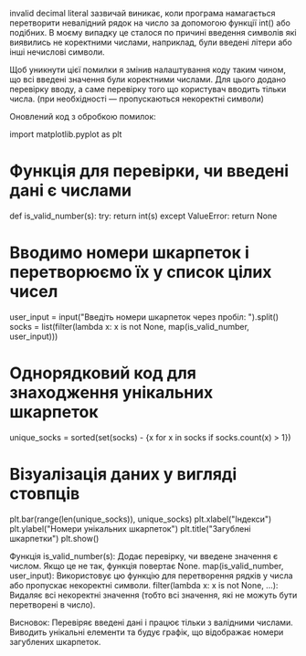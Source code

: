 invalid decimal literal зазвичай виникає, коли програма намагається перетворити невалідний рядок на число за допомогою функції int() або подібних. В моєму випадку це сталося по причині введення символів які виявились не коректними числами, наприклад, були введені літери або інші нечислові символи.

Щоб уникнути цієї помилки я змінив налаштування коду таким чином, що всі введені значення були коректними числами.  Для цього додано перевірку вводу, а саме перевірку того що користувач вводить тільки числа. (при необхідності — пропускаються некоректні символи)

Оновлений код з обробкою помилок:

import matplotlib.pyplot as plt

# Функція для перевірки, чи введені дані є числами
def is_valid_number(s):
    try:
        return int(s)
    except ValueError:
        return None

# Вводимо номери шкарпеток і перетворюємо їх у список цілих чисел
user_input = input("Введіть номери шкарпеток через пробіл: ").split()
socks = list(filter(lambda x: x is not None, map(is_valid_number, user_input)))

# Однорядковий код для знаходження унікальних шкарпеток
unique_socks = sorted(set(socks) - {x for x in socks if socks.count(x) > 1})

# Візуалізація даних у вигляді стовпців
plt.bar(range(len(unique_socks)), unique_socks)
plt.xlabel("Індекси")
plt.ylabel("Номери унікальних шкарпеток")
plt.title("Загублені шкарпетки")
plt.show()


Функція is_valid_number(s): Додає перевірку, чи введене значення є числом. Якщо це не так, функція повертає None.
map(is_valid_number, user_input): Використовує цю функцію для перетворення рядків у числа або пропускає некоректні символи.
filter(lambda x: x is not None, ...): Видаляє всі некоректні значення (тобто всі значення, які не можуть бути перетворені в число).

Висновок:
Перевіряє введені дані і працює тільки з валідними числами.
Виводить унікальні елементи та будує графік, що відображає номери загублених шкарпеток.
